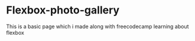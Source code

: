 # Flexbox-photo-gallery
This is a basic page which i made along with freecodecamp learning about flexbox
